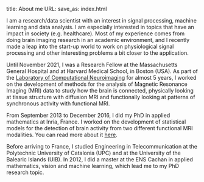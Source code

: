 title: About me
URL: 
save_as: index.html

I am a research/data scientist with an interest in signal processing, machine learning and data analysis. I am especially interested in topics that have an impact in society (e.g. healthcare).
Most of my experience comes from doing brain imaging research in an academic environment, and I recently made a leap into the start-up world to work on physiological signal processing and other interesting problems a bit closer to the application.

Until November 2021, I was a Research Fellow at the Massachusetts General Hospital and at Harvard Medical School, in Boston (USA). 
As part of the [Laboratory of Computational Neuroimaging](https://www.nmr.mgh.harvard.edu/lab/lcn) for almost 5 years, I worked on the development of methods for the analysis of Magnetic Resonance Imaging (MRI) data to study how the brain is connected, 
physically looking at tissue structure with diffusion MRI and 
functionally looking at patterns of synchronous activity with functional MRI.

From September 2013 to December 2016, I did my PhD in applied mathematics at Inria, France.
I worked on the development of statistical models for the detection of brain activity from two different functional MRI modalities. 
You can read more about it [here](https://ainafp.github.io/pages/phd.html).

Before arriving to France, I studied Engineering in Telecommunication at the Polytechnic University of Catalonia (UPC) and at the University of the Balearic Islands (UIB). 
In 2012, I did a master at the ENS Cachan in applied mathematics, vision and machine learning, which lead me to my PhD research topic.

